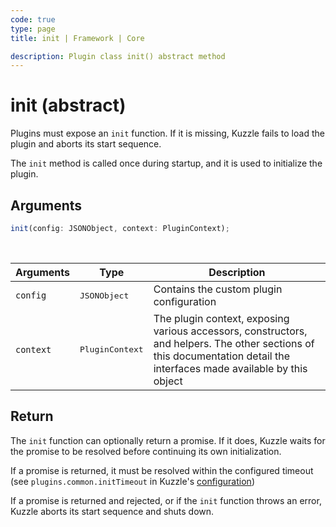 ```yaml
---
code: true
type: page
title: init | Framework | Core

description: Plugin class init() abstract method
---
```


# init (abstract)

Plugins must expose an `init` function. If it is missing, Kuzzle fails to load the plugin and aborts its start sequence.

The `init` method is called once during startup, and it is used to initialize the plugin.

## Arguments

```js
init(config: JSONObject, context: PluginContext);
```

<br/>

| Arguments | Type                     | Description                                                                                                                                                             |
| --------- | ------------------------ | ----------------------------------------------------------------------------------------------------------------------------------------------------------------------- |
| `config`  | <pre>JSONObject</pre>    | Contains the custom plugin configuration                                                                                                                                |
| `context` | <pre>PluginContext</pre> | The plugin context, exposing various accessors, constructors, and helpers. The other sections of this documentation detail the interfaces made available by this object |

## Return

The `init` function can optionally return a promise. If it does, Kuzzle waits for the promise to be resolved before continuing its own initialization.

If a promise is returned, it must be resolved within the configured timeout (see `plugins.common.initTimeout` in Kuzzle's [configuration](/core/2/guides/advanced/configuration))

If a promise is returned and rejected, or if the `init` function throws an error, Kuzzle aborts its start sequence and shuts down.
